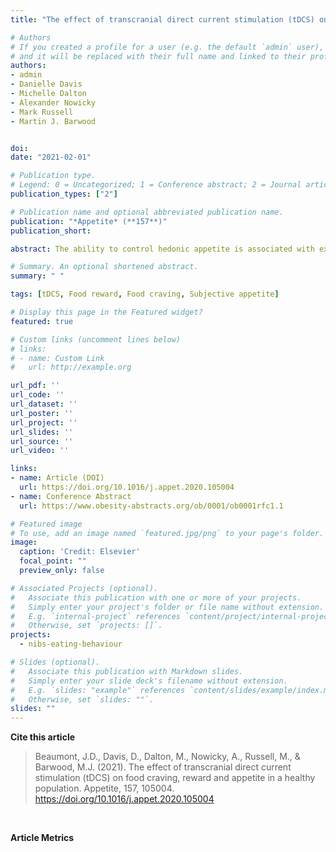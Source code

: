 ```yaml
---
title: "The effect of transcranial direct current stimulation (tDCS) on food craving, reward and appetite in a healthy population"

# Authors
# If you created a profile for a user (e.g. the default `admin` user), write the username (folder name) here 
# and it will be replaced with their full name and linked to their profile.
authors:
- admin
- Danielle Davis
- Michelle Dalton
- Alexander Nowicky
- Mark Russell
- Martin J. Barwood


doi:
date: "2021-02-01"

# Publication type.
# Legend: 0 = Uncategorized; 1 = Conference abstract; 2 = Journal article; 3 = Systematic review / Meta-analysis; 4 = Preprint / Working Paper; 5 = Report; 6 = Book; 7 = Book section; 8 = Thesis; 9 = Patent
publication_types: ["2"]

# Publication name and optional abbreviated publication name.
publication: "*Appetite* (**157**)"
publication_short:

abstract: The ability to control hedonic appetite is associated with executive functioning, originating in the prefrontal cortex (PFC). These rewarding components of food can override homeostatic mechanisms, potentiating obesogenic behaviours. Indeed, those susceptible to overconsumption appear to have PFC hypo-activation. Transcranial direct current stimulation (tDCS) over the dorsolateral PFC (DLPFC) has been shown to reduce food craving and consumption, potentially via attenuating this reward response. We examined the effects of stimulation on food reward and craving using a healthy-weight cohort. This study is amongst the first to explore the effects of tDCS on explicit and implicit components of reward for different food categories. </p> Twenty-one healthy-weight participants (24 ± 7 years, 22.8 ± 2.3 kg m-2) completed two sessions involving double-blind, randomised and counterbalanced anodal or sham tDCS over the right DLPFC, at 2 mA for 20 min. Food craving (Food Craving Questionnaire-State), reward (Leeds Food Preference Questionnaire), and subjective appetite (100 mm visual analogue scales) were measured pre- and post-tDCS. Eating behaviour trait susceptibility was assessed using the Three Factor Eating Questionnaire-Short Form, Control of Eating Questionnaire, and Food Craving Questionnaire-Trait-reduced. </p> Stimulation did not alter food craving, reward or appetite in healthy-weight participants who displayed low susceptibility to overconsumption, with low trait craving, good craving control, and low uncontrolled eating and emotional eating behaviour. Implicit and explicit reward were reliable measures of hedonic appetite, suggesting these are robust targets for future tDCS research. These findings suggest that applying tDCS over the DLPFC does not change food reward response in individuals not at risk for overconsumption, and future work should focus on those at risk of overconsumption who may be more responsive to the effects of tDCS on hedonic appetite.

# Summary. An optional shortened abstract.
summary: " "

tags: [tDCS, Food reward, Food craving, Subjective appetite]

# Display this page in the Featured widget?
featured: true

# Custom links (uncomment lines below)
# links:
# - name: Custom Link
#   url: http://example.org

url_pdf: ''
url_code: ''
url_dataset: ''
url_poster: ''
url_project: ''
url_slides: ''
url_source: ''
url_video: ''

links:
- name: Article (DOI)
  url: https://doi.org/10.1016/j.appet.2020.105004
- name: Conference Abstract
  url: https://www.obesity-abstracts.org/ob/0001/ob0001rfc1.1

# Featured image
# To use, add an image named `featured.jpg/png` to your page's folder. 
image:
  caption: 'Credit: Elsevier'
  focal_point: ""
  preview_only: false

# Associated Projects (optional).
#   Associate this publication with one or more of your projects.
#   Simply enter your project's folder or file name without extension.
#   E.g. `internal-project` references `content/project/internal-project/index.md`.
#   Otherwise, set `projects: []`.
projects:
  - nibs-eating-behaviour

# Slides (optional).
#   Associate this publication with Markdown slides.
#   Simply enter your slide deck's filename without extension.
#   E.g. `slides: "example"` references `content/slides/example/index.md`.
#   Otherwise, set `slides: ""`.
slides: ""
---
```


**Cite this article**
> Beaumont, J.D., Davis, D., Dalton, M., Nowicky, A., Russell, M., & Barwood, M.J. (2021). The effect of transcranial direct current stimulation (tDCS) on food craving, reward and appetite in a healthy population. Appetite, 157, 105004. https://doi.org/10.1016/j.appet.2020.105004

</br>

**Article Metrics**
<div style="margin-left:1rem;position:absolute">
<script type='text/javascript' src='https://d1bxh8uas1mnw7.cloudfront.net/assets/embed.js'></script>
<div class='altmetric-embed' data-badge-type='donut' class='altmetric-embed' data-badge-popover='right' data-doi="10.1016/j.appet.2020.105004"></div></div>

<div style="margin-left:5rem;;margin-top:-1.5rem;position:absolute">
<script type="text/javascript" src="//cdn.plu.mx/widget-popup.js"></script>
<a href="https://plu.mx/plum/a/?doi=10.1016/j.appet.2020.105004" class="plumx-plum-print-popup" data-popup="right"></a>
</div>

</br>
</br>
</br>